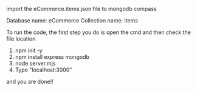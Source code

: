 import the eCommerce.items.json file to mongodb compass

Database name: eCommerce
Collection name: items




To run the code, the first step you do is open the cmd and then check the file location
1. npm init -y
2. npm install express mongodb
3. node server.mjs
4. Type "localhost:3000"

and you are done!!
